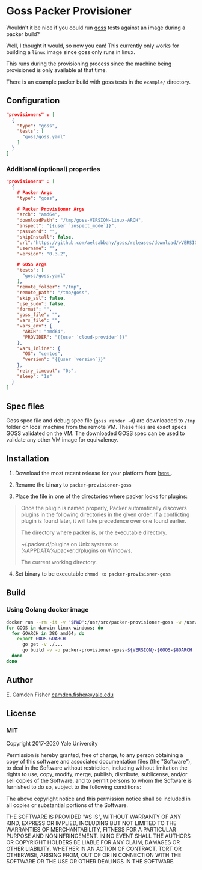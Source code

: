 # Goss Packer Provisioner

Wouldn't it be nice if you could run [goss](https://github.com/aelsabbahy/goss) tests against an image during a packer build?

Well, I thought it would, so now you can!  This currently only works for building a `linux` image since goss only runs in linux.

This runs during the provisioning process since the machine being provisioned is only available at that time.

There is an example packer build with goss tests in the `example/` directory.

## Configuration

```json
"provisioners" : [
  {
    "type": "goss",
    "tests": [
      "goss/goss.yaml"
    ]
  }
]
```

### Additional (optional) properties

```json
"provisioners" : [
  {
    # Packer Args
    "type": "goss",

    # Packer Provisioner Args
    "arch": "amd64",
    "downloadPath": "/tmp/goss-VERSION-linux-ARCH",
    "inspect": "{{user `inspect_mode`}}",
    "password": "",
    "skipInstall": false,
    "url":"https://github.com/aelsabbahy/goss/releases/download/vVERSION/goss-linux-ARCH",
    "username": "",
    "version": "0.3.2",

    # GOSS Args
    "tests": [
      "goss/goss.yaml"
    ],
    "remote_folder": "/tmp",
    "remote_path": "/tmp/goss",
    "skip_ssl": false,
    "use_sudo": false,
    "format": "",
    "goss_file": "",
    "vars_file": "",
    "vars_env": {
      "ARCH": "amd64",
      "PROVIDER": "{{user `cloud-provider`}}"
    },
    "vars_inline": {
      "OS": "centos",
      "version": "{{user `version`}}"
    },
    "retry_timeout": "0s",
    "sleep": "1s"
  }
]
```

## Spec files
Goss spec file and debug spec file (`goss render -d`) are downloaded to `/tmp` folder on local machine from the remote VM. These files are exact specs GOSS validated on the VM. The downloaded GOSS spec can be used to validate any other VM image for equivalency.  

## Installation

1. Download the most recent release for your platform from [here.](https://github.com/YaleUniversity/packer-provisioner-goss/releases).

2. Rename the binary to `packer-provisioner-goss`

3. Place the file in one of the directories where packer looks for plugins:

> Once the plugin is named properly, Packer automatically discovers plugins in the following directories in the given order. If a conflicting plugin is found later, it will take precedence over one found earlier.
>
> The directory where packer is, or the executable directory.
>
> ~/.packer.d/plugins on Unix systems or %APPDATA%/packer.d/plugins on Windows.
>
> The current working directory.

4. Set binary to be executable `chmod +x packer-provisioner-goss`

## Build

### Using Golang docker image

```bash
docker run --rm -it -v "$PWD":/usr/src/packer-provisioner-goss -w /usr/src/packer-provisioner-goss -e 'VERSION=v1.0.0' golang:1.13 bash
for GOOS in darwin linux windows; do
  for GOARCH in 386 amd64; do
    export GOOS GOARCH
      go get -v ./...
      go build -v -o packer-provisioner-goss-${VERSION}-$GOOS-$GOARCH
  done
done
```

## Author

E. Camden Fisher <camden.fisher@yale.edu>

## License

### MIT

Copyright 2017-2020 Yale University

Permission is hereby granted, free of charge, to any person obtaining a copy of this software and associated documentation files (the "Software"), to deal in the Software without restriction, including without limitation the rights to use, copy, modify, merge, publish, distribute, sublicense, and/or sell copies of the Software, and to permit persons to whom the Software is furnished to do so, subject to the following conditions:

The above copyright notice and this permission notice shall be included in all copies or substantial portions of the Software.

THE SOFTWARE IS PROVIDED "AS IS", WITHOUT WARRANTY OF ANY KIND, EXPRESS OR IMPLIED, INCLUDING BUT NOT LIMITED TO THE WARRANTIES OF MERCHANTABILITY, FITNESS FOR A PARTICULAR PURPOSE AND NONINFRINGEMENT. IN NO EVENT SHALL THE AUTHORS OR COPYRIGHT HOLDERS BE LIABLE FOR ANY CLAIM, DAMAGES OR OTHER LIABILITY, WHETHER IN AN ACTION OF CONTRACT, TORT OR OTHERWISE, ARISING FROM, OUT OF OR IN CONNECTION WITH THE SOFTWARE OR THE USE OR OTHER DEALINGS IN THE SOFTWARE.

